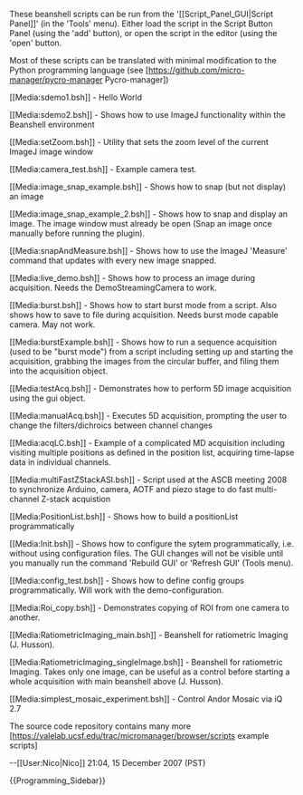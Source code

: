 These beanshell scripts can be run from the '[[Script_Panel_GUI|Script Panel]]' (in the 'Tools' menu).  Either load the script in the Script Button Panel (using the 'add' button), or open the script in the editor (using the 'open' button. 

Most of these scripts can be translated with minimal modification to the Python programming language (see [https://github.com/micro-manager/pycro-manager Pycro-manager]) 

[[Media:sdemo1.bsh]] - Hello World

[[Media:sdemo2.bsh]] - Shows how to use ImageJ functionality within the Beanshell environment

[[Media:setZoom.bsh]] - Utility that sets the zoom level of the current ImageJ image window

[[Media:camera_test.bsh]] - Example camera test.

[[Media:image_snap_example.bsh]] - Shows how to snap (but not display) an image

[[Media:image_snap_example_2.bsh]] - Shows how to snap and display an image.   The image window must already be open (Snap an image once manually before running the plugin).

[[Media:snapAndMeasure.bsh]] - Shows how to use the ImageJ 'Measure' command that updates with every new image snapped.

[[Media:live_demo.bsh]] - Shows how to process an image during acquisition.  Needs the DemoStreamingCamera to work.

[[Media:burst.bsh]] - Shows how to start burst mode from a script.  Also shows how to save to file during acquisition.  Needs burst mode capable camera.  May not work.

[[Media:burstExample.bsh]] - Shows how to run a sequence acquisition (used to be "burst mode") from a script including setting up and starting the acquisition, grabbing the images from the circular buffer, and filing them into the acquisition object.

[[Media:testAcq.bsh]] - Demonstrates how to perform 5D image acquisition using the gui object. 

[[Media:manualAcq.bsh]] - Executes 5D acquisition, prompting the user to change the filters/dichroics between channel changes

[[Media:acqLC.bsh]] - Example of a complicated MD acquisition including visiting multiple positions as defined in the position list, acquiring time-lapse data in individual channels.

[[Media:multiFastZStackASI.bsh]] - Script used at the ASCB meeting 2008 to synchronize Arduino, camera, AOTF and piezo stage to do fast multi-channel Z-stack acquistion

[[Media:PositionList.bsh]] - Shows how to build a positionList programmatically

[[Media:Init.bsh]] - Shows how to configure the sytem programmatically, i.e. without using configuration files. The GUI changes will not be visible until you manually run the command 'Rebuild GUI' or 'Refresh GUI' (Tools menu).

[[Media:config_test.bsh]] - Shows how to define config groups programmatically.  Will work with the demo-configuration.

[[Media:Roi_copy.bsh]] - Demonstrates copying of ROI from one camera to another.

[[Media:RatiometricImaging_main.bsh]] - Beanshell for ratiometric Imaging (J. Husson).

[[Media:RatiometricImaging_singleImage.bsh]] - Beanshell for ratiometric Imaging. Takes only one image, can be useful as a control before starting a whole acquisition with main beanshell above (J. Husson).

[[Media:simplest_mosaic_experiment.bsh]] - Control Andor Mosaic via iQ 2.7

The source code repository contains many more [https://valelab.ucsf.edu/trac/micromanager/browser/scripts example scripts]

--[[User:Nico|Nico]] 21:04, 15 December 2007 (PST)

{{Programming_Sidebar}}
